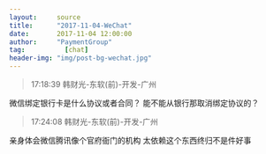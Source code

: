 ```yaml
---
layout:     source 
title:      "2017-11-04-WeChat"
date:       2017-11-04 12:00:00
author:     "PaymentGroup"
tag:		  [chat]
header-img: "img/post-bg-wechat.jpg"
---
```

> 17:18:39  韩财光-东软(前)-开发-广州  
   
微信绑定银行卡是什么协议或者合同？ 能不能从银行那取消绑定协议的？  
   
> 17:24:08  韩财光-东软(前)-开发-广州  
   
亲身体会微信腾讯像个官府衙门的机构 太依赖这个东西终归不是件好事  
   
